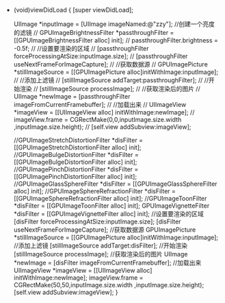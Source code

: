 
- (void)viewDidLoad {
    [super viewDidLoad];
    
    UIImage *inputImage = [UIImage imageNamed:@"zzy"];
    //创建一个亮度的滤镜
//    GPUImageBrightnessFilter *passthroughFilter = [[GPUImageBrightnessFilter alloc] init];
//    passthroughFilter.brightness = -0.5f;
//    //设置要渲染的区域
//    [passthroughFilter forceProcessingAtSize:inputImage.size];
//    [passthroughFilter useNextFrameForImageCapture];
//    //获取数据源
//    GPUImagePicture *stillImageSource = [[GPUImagePicture alloc]initWithImage:inputImage];
//    //添加上滤镜
//    [stillImageSource addTarget:passthroughFilter];
//    //开始渲染
//    [stillImageSource processImage];
//    //获取渲染后的图片
//    UIImage *newImage = [passthroughFilter imageFromCurrentFramebuffer];
//    //加载出来
//    UIImageView *imageView = [[UIImageView alloc] initWithImage:newImage];
//    imageView.frame = CGRectMake(0,0,inputImage.size.width ,inputImage.size.height);
//    [self.view addSubview:imageView];
    
    
    //GPUImageStretchDistortionFilter *disFilter =[[GPUImageStretchDistortionFilter alloc] init];
    //GPUImageBulgeDistortionFilter *disFilter = [[GPUImageBulgeDistortionFilter alloc] init];
    //GPUImagePinchDistortionFilter *disFilter = [[GPUImagePinchDistortionFilter alloc] init];
    //GPUImageGlassSphereFilter *disFilter = [[GPUImageGlassSphereFilter alloc] init];
    //GPUImageSphereRefractionFilter *disFilter = [[GPUImageSphereRefractionFilter alloc] init];
    //GPUImageToonFilter *disFilter = [[GPUImageToonFilter alloc] init];
    GPUImageVignetteFilter *disFilter = [[GPUImageVignetteFilter alloc] init];
    //设置要渲染的区域
    [disFilter forceProcessingAtSize:inputImage.size];
    [disFilter useNextFrameForImageCapture];
    //获取数据源
    GPUImagePicture *stillImageSource = [[GPUImagePicture alloc]initWithImage:inputImage];
    //添加上滤镜
    [stillImageSource addTarget:disFilter];
    //开始渲染
    [stillImageSource processImage];
    //获取渲染后的图片
    UIImage *newImage = [disFilter imageFromCurrentFramebuffer];
    //加载出来
    UIImageView *imageView = [[UIImageView alloc] initWithImage:newImage];
    imageView.frame = CGRectMake(50,50,inputImage.size.width ,inputImage.size.height);
    [self.view addSubview:imageView];
}
